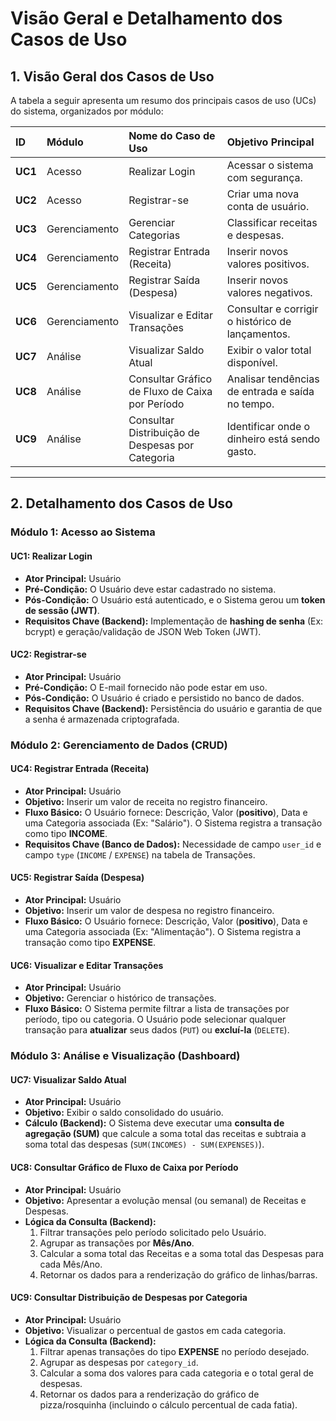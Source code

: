 # Visão Geral e Detalhamento dos Casos de Uso

## 1. Visão Geral dos Casos de Uso

A tabela a seguir apresenta um resumo dos principais casos de uso (UCs) do sistema, organizados por módulo:

| ID | Módulo | Nome do Caso de Uso | Objetivo Principal |
| :--- | :--- | :--- | :--- |
| **UC1** | Acesso | Realizar Login | Acessar o sistema com segurança. |
| **UC2** | Acesso | Registrar-se | Criar uma nova conta de usuário. |
| **UC3** | Gerenciamento | Gerenciar Categorias | Classificar receitas e despesas. |
| **UC4** | Gerenciamento | Registrar Entrada (Receita) | Inserir novos valores positivos. |
| **UC5** | Gerenciamento | Registrar Saída (Despesa) | Inserir novos valores negativos. |
| **UC6** | Gerenciamento | Visualizar e Editar Transações | Consultar e corrigir o histórico de lançamentos. |
| **UC7** | Análise | Visualizar Saldo Atual | Exibir o valor total disponível. |
| **UC8** | Análise | Consultar Gráfico de Fluxo de Caixa por Período | Analisar tendências de entrada e saída no tempo. |
| **UC9** | Análise | Consultar Distribuição de Despesas por Categoria | Identificar onde o dinheiro está sendo gasto. |

---

## 2. Detalhamento dos Casos de Uso

### Módulo 1: Acesso ao Sistema

#### UC1: Realizar Login

* **Ator Principal:** Usuário
* **Pré-Condição:** O Usuário deve estar cadastrado no sistema.
* **Pós-Condição:** O Usuário está autenticado, e o Sistema gerou um **token de sessão (JWT)**.
* **Requisitos Chave (Backend):** Implementação de **hashing de senha** (Ex: bcrypt) e geração/validação de JSON Web Token (JWT).

#### UC2: Registrar-se

* **Ator Principal:** Usuário
* **Pré-Condição:** O E-mail fornecido não pode estar em uso.
* **Pós-Condição:** O Usuário é criado e persistido no banco de dados.
* **Requisitos Chave (Backend):** Persistência do usuário e garantia de que a senha é armazenada criptografada.

### Módulo 2: Gerenciamento de Dados (CRUD)

#### UC4: Registrar Entrada (Receita)

* **Ator Principal:** Usuário
* **Objetivo:** Inserir um valor de receita no registro financeiro.
* **Fluxo Básico:** O Usuário fornece: Descrição, Valor (**positivo**), Data e uma Categoria associada (Ex: "Salário"). O Sistema registra a transação como tipo **INCOME**.
* **Requisitos Chave (Banco de Dados):** Necessidade de campo `user_id` e campo `type` (`INCOME` / `EXPENSE`) na tabela de Transações.

#### UC5: Registrar Saída (Despesa)

* **Ator Principal:** Usuário
* **Objetivo:** Inserir um valor de despesa no registro financeiro.
* **Fluxo Básico:** O Usuário fornece: Descrição, Valor (**positivo**), Data e uma Categoria associada (Ex: "Alimentação"). O Sistema registra a transação como tipo **EXPENSE**.

#### UC6: Visualizar e Editar Transações

* **Ator Principal:** Usuário
* **Objetivo:** Gerenciar o histórico de transações.
* **Fluxo Básico:** O Sistema permite filtrar a lista de transações por período, tipo ou categoria. O Usuário pode selecionar qualquer transação para **atualizar** seus dados (`PUT`) ou **excluí-la** (`DELETE`).

### Módulo 3: Análise e Visualização (Dashboard)

#### UC7: Visualizar Saldo Atual

* **Ator Principal:** Usuário
* **Objetivo:** Exibir o saldo consolidado do usuário.
* **Cálculo (Backend):** O Sistema deve executar uma **consulta de agregação (SUM)** que calcule a soma total das receitas e subtraia a soma total das despesas (`SUM(INCOMES) - SUM(EXPENSES)`).

#### UC8: Consultar Gráfico de Fluxo de Caixa por Período

* **Ator Principal:** Usuário
* **Objetivo:** Apresentar a evolução mensal (ou semanal) de Receitas e Despesas.
* **Lógica da Consulta (Backend):**
    1.  Filtrar transações pelo período solicitado pelo Usuário.
    2.  Agrupar as transações por **Mês/Ano**.
    3.  Calcular a soma total das Receitas e a soma total das Despesas para cada Mês/Ano.
    4.  Retornar os dados para a renderização do gráfico de linhas/barras.

#### UC9: Consultar Distribuição de Despesas por Categoria

* **Ator Principal:** Usuário
* **Objetivo:** Visualizar o percentual de gastos em cada categoria.
* **Lógica da Consulta (Backend):**
    1.  Filtrar apenas transações do tipo **EXPENSE** no período desejado.
    2.  Agrupar as despesas por `category_id`.
    3.  Calcular a soma dos valores para cada categoria e o total geral de despesas.
    4.  Retornar os dados para a renderização do gráfico de pizza/rosquinha (incluindo o cálculo percentual de cada fatia).